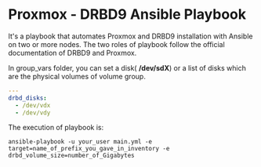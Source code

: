# Proxmox - DRBD9 Ansible Playbook
It's a playbook that automates Proxmox and DRBD9 installation with Ansible on two or more nodes.
The two roles of playbook follow the official documentation of DRBD9 and Proxmox.

In group_vars folder, you can set a disk( **/dev/sdX**) or a list of disks which are the physical volumes of volume group.
```yaml
---
drbd_disks:
  - /dev/vdx
  - /dev/vdy
```
The execution of playbook is:
```
ansible-playbook -u your_user main.yml -e target=name_of_prefix_you_gave_in_inventory -e drbd_volume_size=number_of_Gigabytes
```

